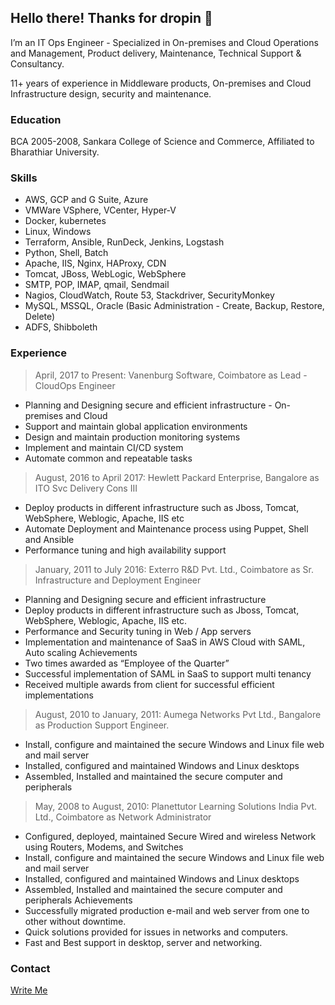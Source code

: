 ## Hello there! Thanks for dropin 🙂

I’m an IT Ops Engineer - Specialized in On-premises and Cloud Operations and Management, Product delivery, Maintenance, Technical Support & Consultancy. 

11+ years of experience in Middleware products, On-premises and Cloud Infrastructure design, security and  maintenance.

### Education

BCA 2005-2008,
Sankara College of Science and Commerce, Affiliated to Bharathiar University.

### Skills

  - AWS, GCP and G Suite, Azure
  - VMWare VSphere, VCenter, Hyper-V
  - Docker, kubernetes
  - Linux, Windows
  - Terraform, Ansible, RunDeck, Jenkins, Logstash
  - Python, Shell, Batch
  - Apache, IIS, Nginx, HAProxy, CDN
  - Tomcat, JBoss, WebLogic, WebSphere
  - SMTP, POP, IMAP, qmail, Sendmail  
  - Nagios, CloudWatch, Route 53, Stackdriver, SecurityMonkey
  - MySQL, MSSQL, Oracle (Basic Administration - Create, Backup, Restore, Delete)  
  - ADFS, Shibboleth

### Experience

> April, 2017 to Present: Vanenburg Software, Coimbatore as
Lead - CloudOps Engineer

- Planning and Designing secure and efficient infrastructure - On-premises and Cloud
- Support and maintain global application environments
- Design and maintain production monitoring systems
- Implement and maintain CI/CD system
- Automate common and repeatable tasks

> August, 2016 to April 2017: Hewlett Packard Enterprise, Bangalore as
ITO Svc Delivery Cons III

- Deploy products in different infrastructure such as Jboss, Tomcat, WebSphere, Weblogic, Apache, IIS etc
- Automate Deployment and Maintenance process using Puppet, Shell and Ansible
- Performance tuning and high availability support

> January, 2011 to July 2016: Exterro R&D Pvt. Ltd., Coimbatore as
Sr. Infrastructure and Deployment Engineer

- Planning and Designing secure and efficient infrastructure
- Deploy products in different infrastructure such as Jboss, Tomcat, WebSphere, Weblogic, Apache, IIS etc.
- Performance and Security tuning in Web / App servers
- Implementation and maintenance of SaaS in AWS Cloud with SAML, Auto scaling Achievements
- Two times awarded as “Employee of the Quarter”
- Successful implementation of SAML in SaaS to support multi tenancy
- Received multiple awards from client for successful efficient implementations

> August, 2010 to January, 2011: Aumega Networks Pvt Ltd., Bangalore as
Production Support Engineer.

- Install, configure and maintained the secure Windows and Linux file web and mail server
- Installed, configured and maintained Windows and Linux desktops
- Assembled, Installed and maintained the secure computer and peripherals

> May, 2008 to August, 2010: Planettutor Learning Solutions India Pvt. Ltd., Coimbatore as
Network Administrator

- Configured, deployed, maintained Secure Wired and wireless Network using Routers, Modems, and Switches
- Install, configure and maintained the secure Windows and Linux file web and mail server
- Installed, configured and maintained Windows and Linux desktops
- Assembled, Installed and maintained the secure computer and peripherals Achievements
- Successfully migrated production e-mail and web server from one to other without downtime.
- Quick solutions provided for issues in networks and computers.
- Fast and Best support in desktop, server and networking.


### Contact
 [Write Me](mailto:contact@thiyagarajan.in)
